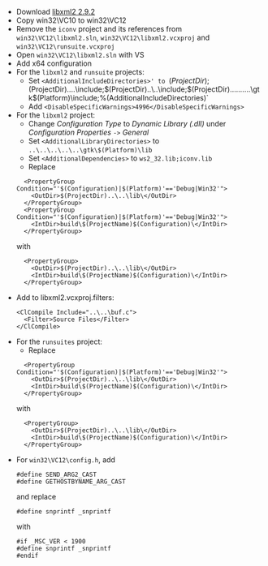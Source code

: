  * Download [libxml2 2.9.2](ftp://xmlsoft.org/libxml2/libxml2-2.9.2.tar.gz)
 * Copy win32\VC10 to win32\VC12
 * Remove the `iconv` project and its references from `win32\VC12\libxml2.sln`, `win32\VC12\libxml2.vcxproj` and `win32\VC12\runsuite.vcxproj`
 * Open `win32\VC12\libxml2.sln` with VS
 * Add x64 configuration
 * For the `libxml2` and `runsuite` projects:
	* Set `<AdditionalIncludeDirectories>' to `$(ProjectDir);$(ProjectDir)..\..\include;$(ProjectDir)..\..\include;$(ProjectDir)..\..\..\..\..\gtk\$(Platform)\include;%(AdditionalIncludeDirectories)`
	* Add `<DisableSpecificWarnings>4996</DisableSpecificWarnings>`
 * For the `libxml2` project:
	* Change _Configuration Type_ to _Dynamic Library (.dll)_ under _Configuration Properties_ `->` _General_
	* Set `<AdditionalLibraryDirectories>` to `..\..\..\..\..\gtk\$(Platform)\lib`
	* Set `<AdditionalDependencies>` to `ws2_32.lib;iconv.lib`
	* Replace
	```
	  <PropertyGroup Condition="'$(Configuration)|$(Platform)'=='Debug|Win32'">
		<OutDir>$(ProjectDir)..\..\lib\</OutDir>
	  </PropertyGroup>
	  <PropertyGroup Condition="'$(Configuration)|$(Platform)'=='Debug|Win32'">
		<IntDir>build\$(ProjectName)$(Configuration)\</IntDir>
	  </PropertyGroup>
	```
	with
	```
	  <PropertyGroup>
		<OutDir>$(ProjectDir)..\..\lib\</OutDir>
		<IntDir>build\$(ProjectName)$(Configuration)\</IntDir>
	  </PropertyGroup>
	```
 * Add to libxml2.vcxproj.filters:
	```
	<ClCompile Include="..\..\buf.c">
	  <Filter>Source Files</Filter>
	</ClCompile>
	```
 * For the `runsuites` project:
	* Replace
	```
	  <PropertyGroup Condition="'$(Configuration)|$(Platform)'=='Debug|Win32'">
		<OutDir>$(ProjectDir)..\..\lib\</OutDir>
		<IntDir>build\$(ProjectName)$(Configuration)\</IntDir>
	  </PropertyGroup>
	```
	with
	```
	  <PropertyGroup>
		<OutDir>$(ProjectDir)..\..\lib\</OutDir>
		<IntDir>build\$(ProjectName)$(Configuration)\</IntDir>
	  </PropertyGroup>
	```
 * For `win32\VC12\config.h`, add
	```
	#define SEND_ARG2_CAST
	#define GETHOSTBYNAME_ARG_CAST
	```
	and replace
	```
	#define snprintf _snprintf
	```
	with
	```
	#if _MSC_VER < 1900
	#define snprintf _snprintf
	#endif
	```
